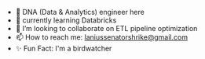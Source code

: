 - 👋 DNA (Data & Analytics) engineer here  
- 🌱 currently learning Databricks
- 💞️ I’m looking to collaborate on ETL pipeline optimization
- 📫 How to reach me: laniussenatorshrike@gmail.com
- ✨ Fun Fact: I'm a birdwatcher
<!---
LaniusSenatorShrike/LaniusSenatorShrike is a ✨ special ✨ repository because its `README.md` (this file) appears on your GitHub profile.
You can click the Preview link to take a look at your changes.
--->
